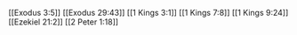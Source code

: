 [[Exodus 3:5]]
[[Exodus 29:43]]
[[1 Kings 3:1]]
[[1 Kings 7:8]]
[[1 Kings 9:24]]
[[Ezekiel 21:2]]
[[2 Peter 1:18]]
